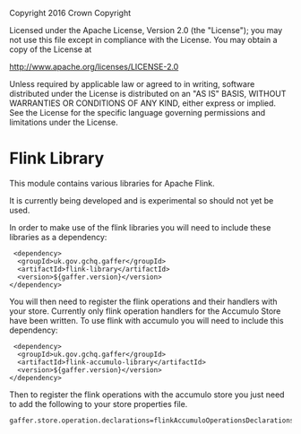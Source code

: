 Copyright 2016 Crown Copyright

Licensed under the Apache License, Version 2.0 (the "License");
you may not use this file except in compliance with the License.
You may obtain a copy of the License at

  http://www.apache.org/licenses/LICENSE-2.0

Unless required by applicable law or agreed to in writing, software
distributed under the License is distributed on an "AS IS" BASIS,
WITHOUT WARRANTIES OR CONDITIONS OF ANY KIND, either express or implied.
See the License for the specific language governing permissions and
limitations under the License.


Flink Library
============
This module contains various libraries for Apache Flink.

It is currently being developed and is experimental so should not yet be used.

In order to make use of the flink libraries you will need to include these libraries as a dependency:

```
 <dependency>
  <groupId>uk.gov.gchq.gaffer</groupId>
  <artifactId>flink-library</artifactId>
  <version>${gaffer.version}</version>
</dependency>
```

You will then need to register the flink operations and their handlers with your store.
Currently only flink operation handlers for the Accumulo Store have been written.
To use flink with accumulo you will need to include this dependency:
```
 <dependency>
  <groupId>uk.gov.gchq.gaffer</groupId>
  <artifactId>flink-accumulo-library</artifactId>
  <version>${gaffer.version}</version>
</dependency>
```

Then to register the flink operations with the accumulo store you just need
to add the following to your store properties file.
```
gaffer.store.operation.declarations=flinkAccumuloOperationsDeclarations.json
```